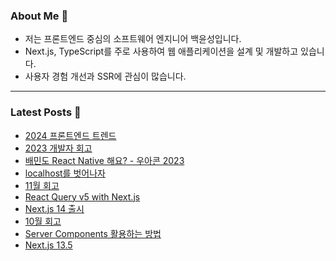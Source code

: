### About Me 👋
- 저는 프론트엔드 중심의 소프트웨어 엔지니어 백윤성입니다.
- Next.js, TypeScript를 주로 사용하여 웹 애플리케이션을 설계 및 개발하고 있습니다.
- 사용자 경험 개선과 SSR에 관심이 많습니다.

---

### Latest Posts 📰
- [2024 프론트엔드 트렌드](https://bysxx.tistory.com/46)
- [2023 개발자 회고](https://bysxx.tistory.com/45)
- [배민도 React Native 해요? - 우아콘 2023](https://bysxx.tistory.com/44)
- [localhost를 벗어나자](https://bysxx.tistory.com/43)
- [11월 회고](https://bysxx.tistory.com/42)
- [React Query v5 with Next.js](https://bysxx.tistory.com/41)
- [Next.js 14 출시](https://bysxx.tistory.com/40)
- [10월 회고](https://bysxx.tistory.com/39)
- [Server Components 활용하는 방법](https://bysxx.tistory.com/38)
- [Next.js 13.5](https://bysxx.tistory.com/37)